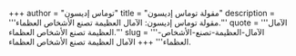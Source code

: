 +++
author = "توماس إديسون"
title = "مقولة توماس إديسون"
description = '''مقولة توماس إديسون: الآمال العظيمة تصنع الأشخاص العظماء.'''
quote = '''الآمال العظيمة تصنع الأشخاص العظماء.'''
slug = '''الآمال-العظيمة-تصنع-الأشخاص-العظماء'''
+++
الآمال العظيمة تصنع الأشخاص العظماء.
